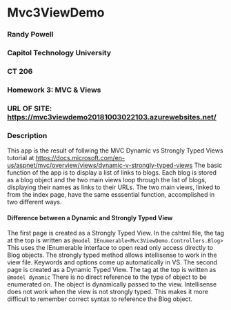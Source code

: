 # Mvc3ViewDemo
### Randy Powell
### Capitol Technology University
### CT 206
### Homework 3: MVC & Views
### URL OF SITE: https://mvc3viewdemo20181003022103.azurewebsites.net/

### Description
This app is the result of follwing the MVC Dynamic vs Strongly Typed Views tutorial at https://docs.microsoft.com/en-us/aspnet/mvc/overview/views/dynamic-v-strongly-typed-views 
The basic function of the app is to display a list of links to blogs. Each blog is stored as a blog object and the two main views loop through the list of blogs,
displaying their names as links to their URLs. The two main views, linked to from the index page, have the same esssential function,
accomplished in two different ways.

#### Difference between a Dynamic and Strongly Typed View
The first page is created as a Strongly Typed View. In the cshtml file, the tag at the top is written as ` @model IEnumerable<Mvc3ViewDemo.Controllers.Blog> `
This uses the IEnumerable interface to open read only access directly to Blog objects. The strongly typed method allows intellisense to work in
the view file. Keywords and options come up automatically in VS.
The second page is created as a Dynamic Typed View. The tag at the top is written as ` @model dynamic ` There is no direct reference to the type of object to be enumerated on.
The object is dynamically passed to the view. Intellisense does not work when the view is not strongly typed. This makes it more difficult to
remember correct syntax to reference the Blog object.
